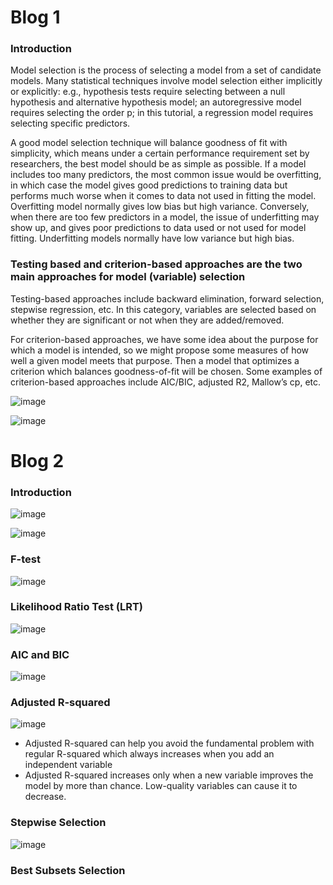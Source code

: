 # Blog 1

### Introduction

Model selection is the process of selecting a model from a set of candidate models. Many statistical techniques involve model selection either implicitly or explicitly: e.g., hypothesis tests require selecting between a null hypothesis and alternative hypothesis model; an autoregressive model requires selecting the order p; in this tutorial, a regression model requires selecting specific predictors.

A good model selection technique will balance goodness of fit with simplicity, which means under a certain performance requirement set by researchers, the best model should be as simple as possible. If a model includes too many predictors, the most common issue would be overfitting, in which case the model gives good predictions to training data but performs much worse when it comes to data not used in fitting the model. Overfitting model normally gives low bias but high variance. Conversely, when there are too few predictors in a model, the issue of underfitting may show up, and gives poor predictions to data used or not used for model fitting. Underfitting models normally have low variance but high bias.

### Testing based and criterion-based approaches are the two main approaches for model (variable) selection

Testing-based approaches include backward elimination, forward selection, stepwise regression, etc. In this category, variables are selected based on whether they are significant or not when they are added/removed. 

For criterion-based approaches, we have some idea about the purpose for which a model is intended, so we might propose some measures of how well a given model meets that purpose. Then a model that optimizes a criterion which balances goodness-of-fit will be chosen. Some examples of criterion-based approaches include AIC/BIC, adjusted R2, Mallow’s cp, etc.

![image](https://user-images.githubusercontent.com/60442877/188523263-5a3b92da-6a47-46af-b89d-438a715018fa.png)

![image](https://user-images.githubusercontent.com/60442877/188523271-0f879d59-3fed-4e44-bf1d-65a70eb3003d.png)

# Blog 2

### Introduction

![image](https://user-images.githubusercontent.com/60442877/188525133-522b289f-b27d-4b65-b862-be6a21e9f49e.png)

![image](https://user-images.githubusercontent.com/60442877/188527501-99c918a1-3183-4a2e-9222-3cf74bebd999.png)

### F-test

![image](https://user-images.githubusercontent.com/60442877/188527552-ed08f9d0-ea71-48b7-b948-6de3cb3b92f4.png)

### Likelihood Ratio Test (LRT)

![image](https://user-images.githubusercontent.com/60442877/188527596-07c02240-ef71-48a4-a7bd-cf57b13da48c.png)

### AIC and BIC

![image](https://user-images.githubusercontent.com/60442877/188527617-b468ef97-06d1-4730-be7a-ed1f8bccebd8.png)

### Adjusted R-squared

![image](https://user-images.githubusercontent.com/60442877/188528451-cd57d854-2c96-440e-9c47-9586849aadf9.png)

* Adjusted R-squared can help you avoid the fundamental problem with regular R-squared which always increases when you add an independent variable
* Adjusted R-squared increases only when a new variable improves the model by more than chance. Low-quality variables can cause it to decrease.

### Stepwise Selection

![image](https://user-images.githubusercontent.com/60442877/188527678-b5968a0d-c962-4301-a9ef-69fe16fa223d.png)

### Best Subsets Selection





